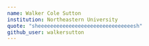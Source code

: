 ```yaml
---
name: Walker Cole Sutton
institution: Northeastern University
quote: "sheeeeeeeeeeeeeeeeeeeeeeeeeeeeeeesh"
github_user: walkersutton
---
```

